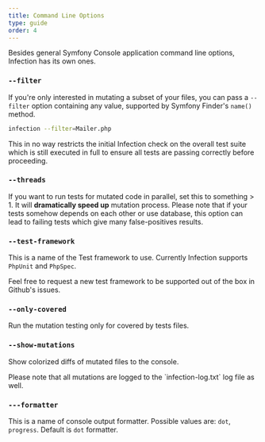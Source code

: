```yaml
---
title: Command Line Options
type: guide
order: 4
---
```


Besides general Symfony Console application command line options, Infection has its own ones.

### `--filter`

If you're only interested in mutating a subset of your files, you can pass a `--filter` option containing any value, supported by Symfony Finder's `name()` method.

``` bash
infection --filter=Mailer.php
```

This in no way restricts the initial Infection check on the overall test suite which is still executed in full to ensure all tests are passing correctly before proceeding.


### `--threads`

If you want to run tests for mutated code in parallel, set this to something > 1. It will **dramatically speed up** mutation process. Please note that if your tests somehow depends on each other or use database, this option can lead to failing tests which give many false-positives results. 

### `--test-framework`

This is a name of the Test framework to use. Currently Infection supports `PhpUnit` and `PhpSpec`.

<p class="tip">Feel free to request a new test framework to be supported out of the box in Github's issues. </p>

### `--only-covered`

Run the mutation testing only for covered by tests files.

### `--show-mutations`

Show colorized diffs of mutated files to the console.

<p class="tip">Please note that all mutations are logged to the `infection-log.txt` log file as well.</p>

### `---formatter`

This is a name of console output formatter. Possible values are: `dot`, `progress`. Default is `dot` formatter.